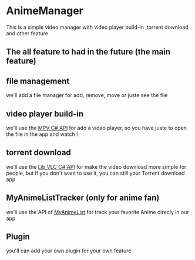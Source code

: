 # AnimeManager
This is a simple video manager with video player build-in ,torrent download and other feature

## The all feature to had in the future (the main feature)

## file management
we'll add a file manager for add, remove, move or juste see the file

## video player build-in
we'll use the [MPV C# API](https://github.com/hudec117/Mpv.NET-lib-) for add a video player, 
so you have juste to open the file in the app and watch !

## torrent download
we'll use the [Lib VLC C# API](https://github.com/videolan/libvlcsharp) for make the video download more simple for people, 
but if you don't want to use it, you can still your Torrent download app

## MyAnimeListTracker (only for anime fan)
we'll use the API of [MyAnimeList](https://myanimelist.net/apiconfig/references/api/v2) for track your favorite Anime direcly in our app

## Plugin
you'll can add your own plugin for your own feature
